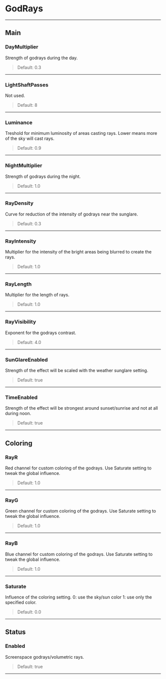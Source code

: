 # GodRays

---

## Main

### DayMultiplier

Strength of godrays during the day.

>Default: 0.3

---

### LightShaftPasses

Not used.

>Default: 8

---

### Luminance

Treshold for minimum luminosity of areas casting rays. Lower means more of the sky will cast rays.

>Default: 0.9

---

### NightMultiplier

Strength of godrays during the night.

>Default: 1.0

---

### RayDensity

Curve for reduction of the intensity of godrays near the sunglare.

>Default: 0.3

---

### RayIntensity

Multiplier for the intensity of the bright areas being blurred to create the rays.

>Default: 1.0

---

### RayLength

Multiplier for the length of rays.

>Default: 1.0

---

### RayVisibility

Exponent for the godrays contrast.

>Default: 4.0

---

### SunGlareEnabled

Strength of the effect will be scaled with the weather sunglare setting.

>Default: true

---

### TimeEnabled

Strength of the effect will be strongest around sunset/sunrise and not at all during noon.

>Default: true

---

## Coloring

### RayR

Red channel for custom coloring of the godrays. Use Saturate setting to tweak the global influence.

>Default: 1.0

---

### RayG

Green channel for custom coloring of the godrays. Use Saturate setting to tweak the global influence.

>Default: 1.0

---

### RayB

Blue channel for custom coloring of the godrays. Use Saturate setting to tweak the global influence.

>Default: 1.0

---

### Saturate

Influence of the coloring setting. 0: use the sky/sun color 1: use only the specified color.

>Default: 0.0

---

## Status

### Enabled

Screenspace godrays/volumetric rays.

>Default: true

---
